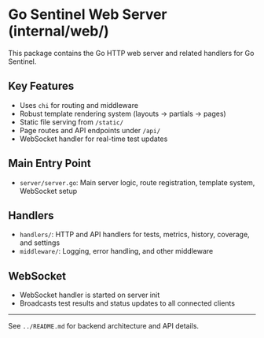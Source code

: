 # Go Sentinel Web Server (internal/web/)

This package contains the Go HTTP web server and related handlers for Go Sentinel.

## Key Features
- Uses `chi` for routing and middleware
- Robust template rendering system (layouts → partials → pages)
- Static file serving from `/static/`
- Page routes and API endpoints under `/api/`
- WebSocket handler for real-time test updates

## Main Entry Point
- `server/server.go`: Main server logic, route registration, template system, WebSocket setup

## Handlers
- `handlers/`: HTTP and API handlers for tests, metrics, history, coverage, and settings
- `middleware/`: Logging, error handling, and other middleware

## WebSocket
- WebSocket handler is started on server init
- Broadcasts test results and status updates to all connected clients

---
See `../README.md` for backend architecture and API details.
